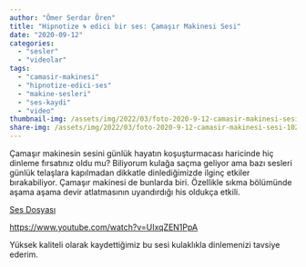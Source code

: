 ```yaml
---
author: "Ömer Serdar Ören"
title: "Hipnotize 🌀 edici bir ses: Çamaşır Makinesi Sesi"
date: "2020-09-12"
categories: 
  - "sesler"
  - "videolar"
tags: 
  - "camasir-makinesi"
  - "hipnotize-edici-ses"
  - "makine-sesleri"
  - "ses-kaydi"
  - "video"
thumbnail-img: /assets/img/2022/03/foto-2020-9-12-camasir-makinesi-sesi-1024x576-1.jpeg
share-img: /assets/img/2022/03/foto-2020-9-12-camasir-makinesi-sesi-1024x576-1.jpeg
---
```


Çamaşır makinesin sesini günlük hayatın koşuşturmacası haricinde hiç dinleme fırsatınız oldu mu? Biliyorum kulağa saçma geliyor ama bazı sesleri günlük telaşlara kapılmadan dikkatle dinlediğimizde ilginç etkiler bırakabiliyor. Çamaşır makinesi de bunlarda biri. Özellikle sıkma bölümünde aşama aşama devir atlatmasının uyandırdığı his oldukça etkili.

[Ses Dosyası](/assets/sounds/2020/09/camasir-makinesi-sesi.mp3)

<https://www.youtube.com/watch?v=UIxqZEN1PpA>

Yüksek kaliteli olarak kaydettiğimiz bu sesi kulaklıkla dinlemenizi tavsiye ederim.

